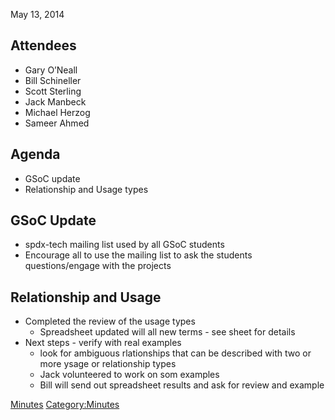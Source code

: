 May 13, 2014

## Attendees

  - Gary O’Neall
  - Bill Schineller
  - Scott Sterling
  - Jack Manbeck
  - Michael Herzog
  - Sameer Ahmed

## Agenda

  - GSoC update
  - Relationship and Usage types

## GSoC Update

  - spdx-tech mailing list used by all GSoC students
  - Encourage all to use the mailing list to ask the students
    questions/engage with the projects

## Relationship and Usage

  - Completed the review of the usage types
      - Spreadsheet updated will all new terms - see sheet for details
  - Next steps - verify with real examples
      - look for ambiguous rlationships that can be described with two
        or more ysage or relationship types
      - Jack volunteered to work on som examples
      - Bill will send out spreadsheet results and ask for review and
        example

[Minutes](Category:Technical "wikilink")
[Category:Minutes](Category:Minutes "wikilink")

